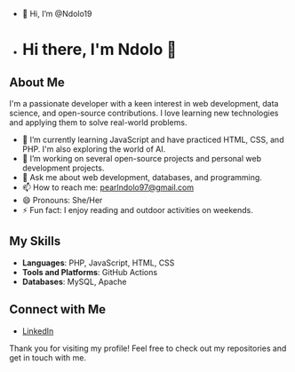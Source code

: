 - 👋 Hi, I’m @Ndolo19
- # Hi there, I'm Ndolo 👋

## About Me
I'm a passionate developer with a keen interest in web development, data science, and open-source contributions. I love learning new technologies and applying them to solve real-world problems.

- 🌱 I’m currently learning JavaScript and have practiced HTML, CSS, and PHP. I'm also exploring the world of AI.
- 🔭 I’m working on several open-source projects and personal web development projects.
- 💬 Ask me about web development, databases, and programming.
- 📫 How to reach me: [pearlndolo97@gmail.com](mailto:pearlndolo97@gmail.com)
- 😄 Pronouns: She/Her
- ⚡ Fun fact: I enjoy reading and outdoor activities on weekends.

## My Skills
- **Languages**: PHP, JavaScript, HTML, CSS
- **Tools and Platforms**: GitHub Actions
- **Databases**: MySQL, Apache

## Connect with Me
- [LinkedIn](https://www.linkedin.com/in/pearl-nzilani-a6b26923b?utm_source=share&utm_campaign=share_via&utm_content=profile&utm_medium=android_app)

Thank you for visiting my profile! Feel free to check out my repositories and get in touch with me.

<!---
Ndolo19/Ndolo19 is a ✨ special ✨ repository because its `README.md` (this file) appears on your GitHub profile.
You can click the Preview link to take a look at your changes.
--->
